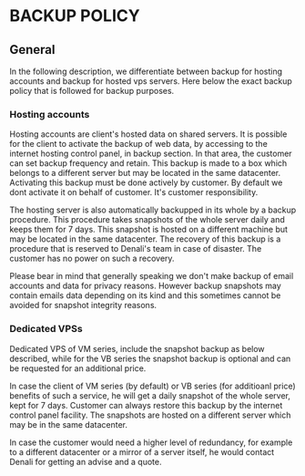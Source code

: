 # BACKUP POLICY

## General

 In the following description, we differentiate between backup for hosting accounts and backup for hosted vps servers. Here below the exact backup policy that is followed for backup purposes.

### Hosting accounts

 Hosting accounts are client's hosted data on shared servers. It is possible for the client to activate the backup of web data, by accessing to the internet hosting control panel, in backup section. In that area, the customer can set backup frequency and retain. This backup is made to a box which belongs to a different server but may be located in the same datacenter. Activating this backup must be done actively by customer. By default we dont activate it on behalf of customer. It's customer responsibility.

 The hosting server is also automatically backupped in its whole by a backup procedure. This procedure takes snapshots of the whole server daily and keeps them for 7 days. This snapshot is hosted on a different machine but may be located in the same datacenter. The recovery of this backup is a procedure that is reserved to Denali's team in case of disaster. The customer has no power on such a recovery.

 Please bear in mind that generally speaking we don't make backup of email accounts and data for privacy reasons. However backup snapshots may contain emails data depending on its kind and this sometimes cannot be avoided for snapshot integrity reasons.

### Dedicated VPSs

 Dedicated VPS of VM series, include the snapshot backup as below described, while for the VB series the snapshot backup is optional and can be requested for an additional price.

 In case the client of VM series (by default) or VB series (for additioanl price) benefits of such a service, he will get a daily snapshot of the whole server, kept for 7 days. Customer can always restore this backup by the internet control panel facility. The snapshots are hosted on a different server which may be in the same datacenter.

 In case the customer would need a higher level of redundancy, for example to a different datacenter or a mirror of a server itself, he would contact Denali for getting an advise and a quote.

